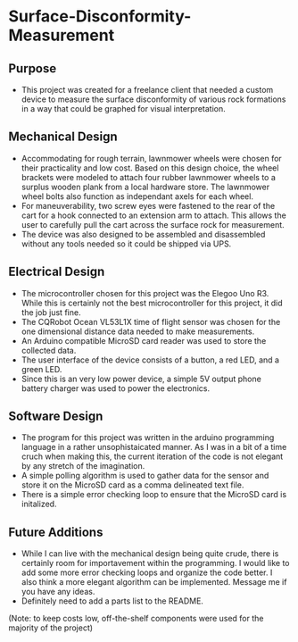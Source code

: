 # Surface-Disconformity-Measurement

## Purpose
- This project was created for a freelance client that needed a custom device to measure the surface disconformity of various rock formations in a way that could be graphed for visual interpretation. 

## Mechanical Design
- Accommodating for rough terrain, lawnmower wheels were chosen for their practicality and low cost. Based on this design choice, the wheel brackets were modeled to attach four rubber lawnmower wheels to a surplus wooden plank from a local hardware store. The lawnmower wheel bolts also function as independant axels for each wheel.
- For maneuverability, two screw eyes were fastened to the rear of the cart for a hook connected to an extension arm to attach. This allows the user to carefully pull the cart across the surface rock for measurement. 
- The device was also designed to be assembled and disassembled without any tools needed so it could be shipped via UPS. 

## Electrical Design
- The microcontroller chosen for this project was the Elegoo Uno R3. While this is certainly not the best microcontroller for this project, it did the job just fine. 
- The CQRobot Ocean VL53L1X time of flight sensor was chosen for the one dimensional distance data needed to make measurements.
- An Arduino compatible MicroSD card reader was used to store the collected data. 
- The user interface of the device consists of a button, a red LED, and a green LED.
- Since this is an very low power device, a simple 5V output phone battery charger was used to power the electronics. 

## Software Design
- The program for this project was written in the arduino programming language in a rather unsophistaicated manner. As I was in a bit of a time cruch when making this, the current iteration of the code is not elegant by any stretch of the imagination. 
- A simple polling algorithm is used to gather data for the sensor and store it on the MicroSD card as a comma delineated text file.
- There is a simple error checking loop to ensure that the MicroSD card is initalized. 

## Future Additions 
- While I can live with the mechanical design being quite crude, there is certainly room for importavement within the programming. I would like to add some more error checking loops and organize the code better. I also think a more elegant algorithm can be implemented. Message me if you have any ideas. 
- Definitely need to add a parts list to the README.

(Note: to keep costs low, off-the-shelf components were used for the majority of the project)
